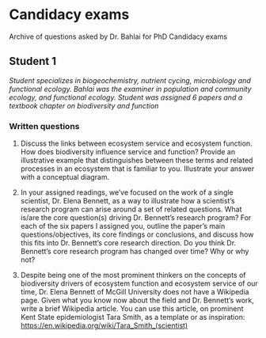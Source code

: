 # Candidacy exams
Archive of questions asked by Dr. Bahlai for PhD Candidacy exams


## Student 1
*Student specializes in biogeochemistry, nutrient cycing, microbiology and functional ecology. Bahlai was the examiner in population and community ecology, and functional ecology. Student was assigned 6 papers and a textbook chapter on biodiversity and function*

### Written questions
1. Discuss the links between ecosystem service and ecosystem function. How does biodiversity influence service and function? Provide an illustrative example that distinguishes between these terms and related processes in an ecosystem that is familiar to you. Illustrate your answer with a conceptual diagram.

2. In your assigned readings, we’ve focused on the work of a single scientist, Dr. Elena Bennett, as a way to illustrate how a scientist’s research program can arise around a set of related questions. What is/are the core question(s) driving Dr. Bennett’s research program? For each of the six papers I assigned you, outline the paper’s main questions/objectives, its core findings or conclusions, and discuss how this fits into Dr. Bennett’s core research direction. Do you think Dr. Bennett’s core research program has changed over time? Why or why not?

3. Despite being one of the most prominent thinkers on the concepts of biodiversity drivers of ecosystem function and ecosystem service of our time, Dr. Elena Bennett of McGill University does not have a Wikipedia page. Given what you know now about the field and Dr. Bennett’s work, write a brief Wikipedia article. You can use this article, on prominent Kent State epidemiologist Tara Smith, as a template or as inspiration:
https://en.wikipedia.org/wiki/Tara_Smith_(scientist)
